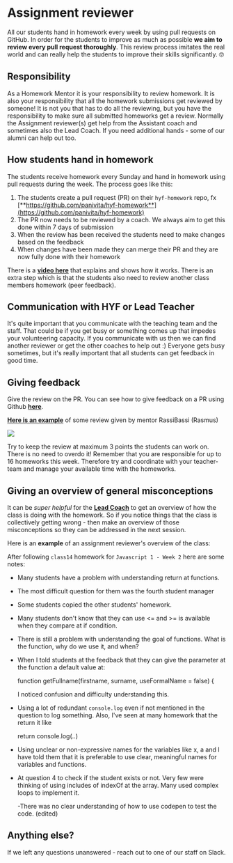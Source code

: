 # Assignment reviewer

All our students hand in homework every week by using pull requests on GitHub. In order for the students to improve as much as possible **we aim to review every pull request thoroughly**. This review process imitates the real world and can really help the students to improve their skills significantly. 🤓

## Responsibility

As a Homework Mentor it is your responsibility to review homework. It is also your responsibility that all the homework submissions get reviewed by someone! It is not you that has to do all the reviewing, but you have the responsibility to make sure all submitted homeworks get a review. Normally the Assignment reviewer(s) get help from the Assistant coach and sometimes also the Lead Coach. If you need additional hands - some of our alumni can help out too.

## How students hand in homework

The students receive homework every Sunday and hand in homework using pull requests during the week. The process goes like this:

1. The students create a pull request (PR) on their `hyf-homework` repo, fx [**https://github.com/panivita/hyf-homework**](https://github.com/panivita/hyf-homework)
2. The PR now needs to be reviewed by a coach. We always aim to get this done within 7 days of submission
3. When the review has been received the students need to make changes based on the feedback
4. When changes have been made they can merge their PR and they are now fully done with their homework

There is a [**video here**](https://www.youtube.com/watch?v=XYlgh9hSWtw) that explains and shows how it works. There is an extra step which is that the students also need to review another class members homework (peer feedback).


## Communication with HYF or Lead Teacher

It's quite important that you communicate with the teaching team and the staff. That could be if you get busy or something comes up that impedes your volunteering capacity. If you communicate with us then we can find another reviewer or get the other coaches to help out :) Everyone gets busy sometimes, but it's really important that all students can get feedback in good time.

## Giving feedback

Give the review on the PR. You can see how to give feedback on a PR using Github [**here**](https://docs.github.com/en/free-pro-team@latest/github/collaborating-with-issues-and-pull-requests/commenting-on-a-pull-request). 

[**Here is an example**](https://github.com/sofiiadidovych/hyf-homework/pull/9) of some review given by mentor RassiBassi (Rasmus)

![](<../.gitbook/assets/Screenshot 2021-05-24 at 16.11.30.png>)

Try to keep the review at maximum 3 points the students can work on. There is no need to overdo it! Remember that you are responsible for up to 16 homeworks this week. Therefore try and coordinate with your teacher-team and manage your available time with the homeworks.

## Giving an overview of general misconceptions

It can be _super helpful_ for the [**Lead Coach**]() to get an overview of how the class is doing with the homework. So if you notice things that the class is collectively getting wrong - then make an overview of those misconceptions so they can be addressed in the next session.

Here is an **example** of an assignment reviewer's overview of the class:

After following `class14` homework for `Javascript 1 - Week 2` here are some notes:

* Many students have a problem with understanding return at functions.
* The most difficult question for them was the fourth student manager
* Some students copied the other students' homework.
* Many students don't know that they can use <= and >= is available when they compare at if condition.
* There is still a problem with understanding the goal of functions. What is the function, why do we use it, and when?
* When I told students at the feedback that they can give the parameter at the function a default value at:

    function getFullname(firstname, surname, useFormalName = false) {

    I noticed confusion and difficulty understanding this.
* Using a lot of redundant `console.log` even if not mentioned in the question to log something. Also, I've seen at many homework that the return it like

    return console.log(..)
* Using unclear or non-expressive names for the variables like x, a and I have told them that it is preferable to use clear, meaningful names for variables and functions.
* At question 4 to check if the student exists or not. Very few were thinking of using includes of indexOf at the array. Many used complex loops to implement it.

    \-There was no clear understanding of how to use codepen to test the code. (edited)

## Anything else?

If we left any questions unanswered - reach out to one of our staff on Slack. 
